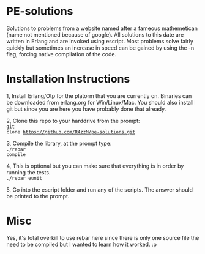 PE-solutions
============

Solutions to problems from a website named after a fameous mathemetican (name 
not mentioned because of google).
All solutions to this date are written in Erlang and are invoked using escript. 
Most problems solve fairly quickly but sometimes an increase in speed can be 
gained by using the -n flag, forcing native compilation of the code.

Installation Instructions
=========================

1, Install Erlang/Otp for the platorm that you are currently on. Binaries can be 
downloaded from erlang.org for Win/Linux/Mac. You should also install git but
since you are here you have probably done that already.<br/>

2, Clone this repo to your harddrive from the prompt:<br/>
<code>git clone https://github.com/R4zzM/pe-solutions.git</code>

3, Compile the library, at the prompt type:<br/>
<code>./rebar compile</code>

4, This is optional but you can make sure that everything is in order by 
running the tests.<br/>
<code>./rebar eunit</code>

5, Go into the escript folder and run any of the scripts. The answer should be
printed to the prompt.

Misc
====
Yes, it's total overkill to use rebar here since there is only one source file 
the need to be compiled but I wanted to learn how it worked. :p
